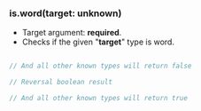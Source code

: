### is.word(target: unknown)

- Target argument: **required**.
- Checks if the given "**target**" type is word.

```typescript

// And all other known types will return false

// Reversal boolean result

// And all other known types will return true
```
